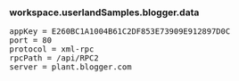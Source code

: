 ### workspace.userlandSamples.blogger.data
<pre>appKey = E260BC1A1004B61C2DF853E73909E912897D0Cport = 80protocol = xml-rpcrpcPath = /api/RPC2server = plant.blogger.com</pre>